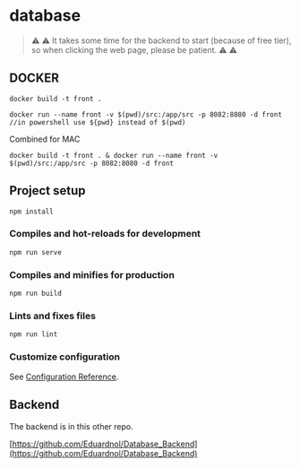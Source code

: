 # database

> :warning: :warning: It takes some time for the backend to start (because of free tier), so when clicking the web page, please be patient. :warning: :warning:

## DOCKER
 ```
 docker build -t front .
 ```
```
docker run --name front -v $(pwd)/src:/app/src -p 8082:8080 -d front
//in powershell use ${pwd} instead of $(pwd)
```
Combined for MAC
```shell
docker build -t front . & docker run --name front -v $(pwd)/src:/app/src -p 8082:8080 -d front

```


## Project setup
```
npm install
```

### Compiles and hot-reloads for development
```
npm run serve
```

### Compiles and minifies for production
```
npm run build
```

### Lints and fixes files

```
npm run lint
```

### Customize configuration

See [Configuration Reference](https://cli.vuejs.org/config/).

## Backend

The backend is in this other repo.

[https://github.com/Eduardnol/Database_Backend](https://github.com/Eduardnol/Database_Backend)
